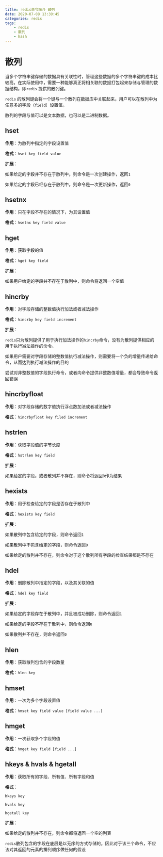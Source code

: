 ```yaml
---
title: redis命令简介 散列
date: 2020-07-08 13:30:45
categories: redis
tags:
	- redis
	- 散列
	- hash
---
```


# 散列

当多个字符串键存储的数据具有关联性时，管理这些数据的多个字符串键的成本比较高，在实际使用中，需要一种能够真正将相关联的数据打包起来存储与管理的数据结构，即`redis` 提供的散列键。

`redis` 的散列键会将一个键与一个散列在数据库中关联起来，用户可以在散列中为任意多的字段（`field`）设置值。

散列的字段与值可以是文本数据，也可以是二进制数据。



## hset

**作用**：为散列中指定的字段设置值

**格式**：`hset key field value`

**扩展**：

如果给定的字段并不存在于散列中，则命令是一次创建操作，返回`1`

如果给定的字段已经存在于散列中，则命令是一次更新操作，返回`0`



## hsetnx

**作用**：只在字段不存在的情况下，为其设置值

**格式**：`hsetnx key field value`



## hget

**作用**：获取字段的值

**格式**：`hget key field`

**扩展**：

如果用户给定的字段并不存在于散列中，则命令将返回一个空值



## hincrby

**作用**：对字段存储的整数值执行加法或者减法操作

**格式**：`hincrby key field increment`

**扩展**：

`redis`只为散列提供了用于执行加法操作的`hincrby`命令，没有为散列提供相应的用于执行减法操作的命令。

如果用户需要对字段存储的整数值执行减法操作，则需要将一个负的增量传递给命令，从而达到执行减法操作的目的

尝试对非整数值的字段执行命令，或者向命令提供非整数值增量，都会导致命令返回错误



## hincrbyfloat

**作用**：对字段存储的数字值执行浮点数加法或者减法操作

**格式**：`hincrbyfloat key filed increment`



## hstrlen

**作用**：获取字段值的字节长度

**格式**：`hstrlen key field`

**扩展**：

如果给定的字段，或者散列并不存在，则命令将返回`0`作为结果



## hexists

**作用**：用于检查给定的字段是否存在于散列中

**格式**：`hexists key field`

**扩展**：

如果散列中包含给定的字段，则命令返回`1`

如果散列中不包含给定的字段，则命令返回`0`

如果给定的散列并不存在，则命令对于这个散列所有字段的检查结果都是不存在



## hdel

**作用**：删除散列中指定的字段，以及其关联的值

**格式**：`hdel key field`

**扩展**：

如果给定的字段存在于散列中，并且被成功删除，则命令返回`1`

如果给定的字段不存在于散列中，则命令返回`0`

如果散列并不存在，则命令返回`0`



## hlen

**作用**：获取散列包含的字段数量

**格式**：`hlen key`



## hmset

**作用**：一次为多个字段设置值

**格式**：`hmset key field value [field value ...]`



## hmget

**作用**：一次获取多个字段的值

**格式**：`hmget key field [field ...]`



## hkeys & hvals & hgetall

**作用**：获取所有的字段、所有值、所有字段和值

**格式**：

`hkeys key`

`hvals key`

`hgetall key`

**扩展**：

如果给定的散列并不存在，则命令都将返回一个空的列表

`redis`散列包含的字段在底层是以无序的方式存储的。因此对于该三个命令，不应该对其返回的元素的排列顺序做任何的假设